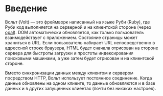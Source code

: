 Введение
=======

Вольт (Volt) — это фреймворк написанный на языке Руби (Ruby), где Руби код выполняется на серверной и на клиентской стороне (через [opal](https://github.com/opal/opal)). DOM автоматически обновляется, как только пользователь взаимодействует с приложением. Состояние страницы может храниться в URL. Если пользователь набирает URL непосредственно в адрессной строке браузера, HTML будет сначала отрисован на стороне сервера для быстроты загрузки и простоты индексирования поисковыми машинами, а уже затем будет отрисован и на клиентской стороне.

Вместо синхронизации данных между клиентом и сервером посредством HTTP, Вольт использует постоянное соединение. Когда данные обновлены на одном клиенте, то данные обновляются и в базе данных и в других запущенных клиентах (почти без никаких настроек).


